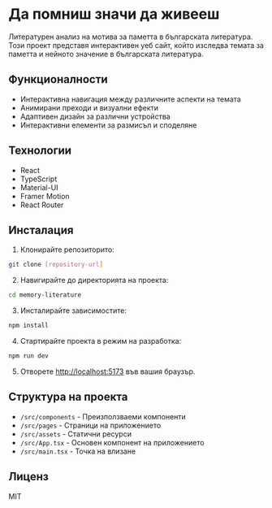 # Да помниш значи да живееш

Литературен анализ на мотива за паметта в българската литература. Този проект представя интерактивен уеб сайт, който изследва темата за паметта и нейното значение в българската литература.

## Функционалности

- Интерактивна навигация между различните аспекти на темата
- Анимирани преходи и визуални ефекти
- Адаптивен дизайн за различни устройства
- Интерактивни елементи за размисъл и споделяне

## Технологии

- React
- TypeScript
- Material-UI
- Framer Motion
- React Router

## Инсталация

1. Клонирайте репозиторито:
```bash
git clone [repository-url]
```

2. Навигирайте до директорията на проекта:
```bash
cd memory-literature
```

3. Инсталирайте зависимостите:
```bash
npm install
```

4. Стартирайте проекта в режим на разработка:
```bash
npm run dev
```

5. Отворете [http://localhost:5173](http://localhost:5173) във вашия браузър.

## Структура на проекта

- `/src/components` - Преизползваеми компоненти
- `/src/pages` - Страници на приложението
- `/src/assets` - Статични ресурси
- `/src/App.tsx` - Основен компонент на приложението
- `/src/main.tsx` - Точка на влизане

## Лиценз

MIT
